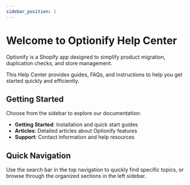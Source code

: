 ```yaml
---
sidebar_position: 1
---
```


# Welcome to Optionify Help Center

Optionify is a Shopify app designed to simplify product migration, duplication checks, and store management.

This Help Center provides guides, FAQs, and instructions to help you get started quickly and efficiently.

## Getting Started

Choose from the sidebar to explore our documentation:

- **Getting Started**: Installation and quick start guides
- **Articles**: Detailed articles about Optionify features
- **Support**: Contact information and help resources

## Quick Navigation

Use the search bar in the top navigation to quickly find specific topics, or browse through the organized sections in the left sidebar.
